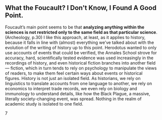 ## What the Foucault? I Don't Know, I Found A Good Point.

Foucault’s main point seems to be that **analyzing anything within the sciences is not restricted only to the same field as that particular science**. (Archeology, p.30) I like this approach, at least, as it applies to history, because it falls in line with (almost) everything we’ve talked about with the evolution of the writing of history up to this point. Herodotus wanted to only use accounts of events that could be verified, the Annales School strove for accuracy, hard, scientifically tested evidence was used increasingly in the recordings of history, and even historical fiction branches into another field— fiction, which in turn tends to rely on psychology to manipulate the views of readers, to make them feel certain ways about events or historical figures. History is not just an isolated field. As historians, we rely on linguistics to translate accounts from one language to another, we rely on economics to interpret trade records, we even rely on biology and immunology to understand details, like how the Black Plague, a massive, literally society-changing event, was spread. Nothing in the realm of academic study is isolated to one field.

7
